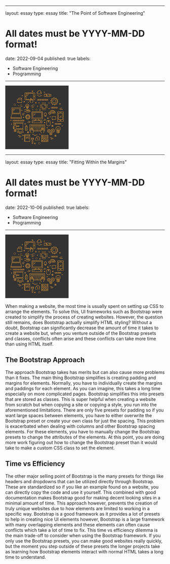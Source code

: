 
---
layout: essay
type: essay
title: "The Point of Software Engineering"
# All dates must be YYYY-MM-DD format!
date: 2022-09-04
published: true
labels:
  - Software Engineering
  - Programming
---

<img width="200px" class="rounded float-start pe-4" src="../img/CSEResized.jpg">

---
layout: essay
type: essay
title: "Fitting Within the Margins"
# All dates must be YYYY-MM-DD format!
date: 2022-10-06
published: true
labels:
  - Software Engineering
  - Programming
---

<img width="200px" class="rounded float-start pe-4" src="../img/CSEResized.jpg">

  When making a website, the most time is usually spent on setting up CSS to arrange the elements. To solve this, UI frameworks such as Bootstrap were created to simplify the process of creating websites. However, the question still remains, does Bootstrap actually simplify HTML styling? Without a doubt, Bootstrap can significantly decrease the amount of time it takes to create a website but, when you venture outside of the Bootstrap presets and classes, conflicts often arise and these conflicts can take more time than using HTML itself. 
  
## The Bootstrap Approach
  The approach Bootstrap takes has merits but can also cause more problems than it fixes. The main thing Bootstrap simplifies is creating padding and margins for elements. Normally, you have to individually create the margins and paddings for each element. As you can imagine, this takes a long time especially on more complicated pages. Bootstrap simplifies this into presets that are stored as classes. This is super helpful when creating a website from scratch but when copying a site or copying a style, you run into the aforementioned limitations. There are only five presets for padding so if you want large spaces between elements, you have to either overwrite the Bootstrap preset or create your own class for just the spacing. This problem is exacerbated when dealing with columns and other Bootstrap spacing elements. For these elements, you have to manually change the Bootstrap presets to change the attributes of the elements. At this point, you are doing more work figuring out how to change the Bootstrap preset than it would take to make a custom CSS class to set the element.
  
  ## Time vs Efficiency
  The other major selling point of Bootstrap is the many presets for things like headers and dropdowns that can be utilized directly through Bootstrap. These are standardized so if you like an example found on a website, you can directly copy the code and use it yourself. This combined with good documentation makes Bootstrap good for making decent looking sites in a minimal amount of time. This approach however, prevents the creation of truly unique websites due to how elements are limited to working in a specific way. Bootstrap is a good framework as it provides a lot of presets to help in creating nice UI elements however, Bootstrap is a large framework with many overlapping elements and these elements can often cause conflicts which take a lot of time to fix. This time vs efficiency dilemma is the main trade-off to consider when using the Bootstrap framework. If you only use the Bootstrap presets, you can make good websites really quickly, but the moment you step outside of these presets the longer projects take as learning how Bootstrap elements interact with normal HTML takes a long time to understand.



